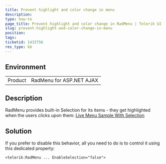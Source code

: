 ```yaml
---
title: Prevent highlight and color change in menu
description: 
type: how-to
page_title: Prevent highlight and color change in RadMenu | Telerik UI for ASP.NET AJAX
slug: prevent-highlight-and-color-change-in-menu
position: 
tags: 
ticketid: 1433756
res_type: kb
---
```


## Environment
<table>
	<tbody>
		<tr>
			<td>Product</td>
			<td>RadMenu for ASP.NET AJAX</td>
		</tr>
	</tbody>
</table>


## Description

RadMenu provides built-in Selection for its items - they get highlighted when the users clicks upon them:
[Live Menu Sample With Selection](https://demos.telerik.com/aspnet-ajax/menu/examples/functionality/expanddirection/defaultcs.aspx)

## Solution

If you prefer to disable this behavior, all you need to do is to control it using this dedicated property:

```ASP.NET
<telerik:RadMenu ... EnableSelection="false">
```
